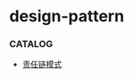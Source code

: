 # design-pattern

### CATALOG

+ [责任链模式](http://sofgc.tech/2018/07/07/%E8%B4%A3%E4%BB%BB%E9%93%BE%E6%A8%A1%E5%BC%8F/)
